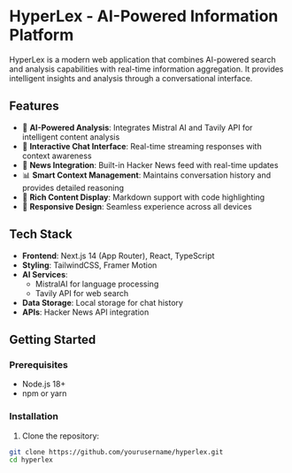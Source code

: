 # HyperLex - AI-Powered Information Platform

HyperLex is a modern web application that combines AI-powered search and analysis capabilities with real-time information aggregation. It provides intelligent insights and analysis through a conversational interface.

## Features

- 🤖 **AI-Powered Analysis**: Integrates Mistral AI and Tavily API for intelligent content analysis
- 💬 **Interactive Chat Interface**: Real-time streaming responses with context awareness
- 📰 **News Integration**: Built-in Hacker News feed with real-time updates
- 📊 **Smart Context Management**: Maintains conversation history and provides detailed reasoning
- 📝 **Rich Content Display**: Markdown support with code highlighting
- 📱 **Responsive Design**: Seamless experience across all devices

## Tech Stack

- **Frontend**: Next.js 14 (App Router), React, TypeScript
- **Styling**: TailwindCSS, Framer Motion
- **AI Services**:
  - MistralAI for language processing
  - Tavily API for web search
- **Data Storage**: Local storage for chat history
- **APIs**: Hacker News API integration

## Getting Started

### Prerequisites

- Node.js 18+
- npm or yarn

### Installation

1. Clone the repository:

```bash
git clone https://github.com/yourusername/hyperlex.git
cd hyperlex
```
